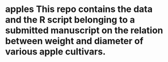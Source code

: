 # apples This repo contains the data and the R script belonging to a submitted manuscript on the relation between weight and diameter of various apple cultivars.

